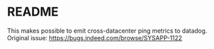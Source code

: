 README
======

This makes possible to emit cross-datacenter ping metrics to datadog. Original issue: https://bugs.indeed.com/browse/SYSAPP-1122

